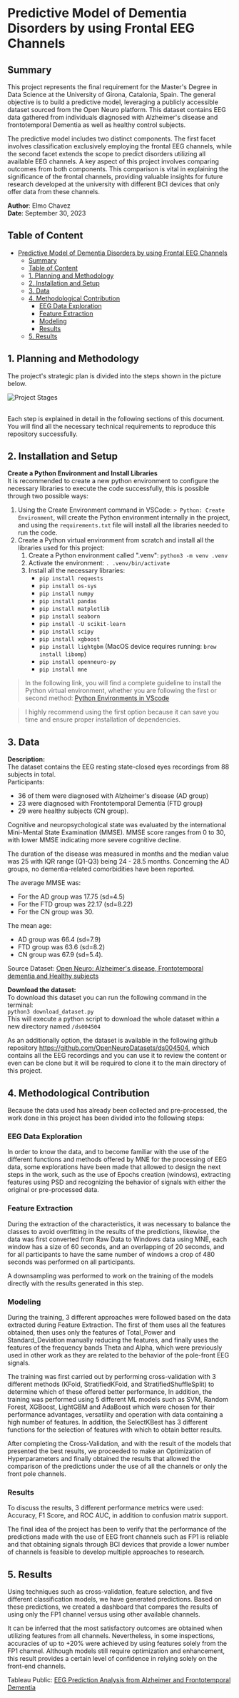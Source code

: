 
# Predictive Model of Dementia Disorders by using Frontal EEG Channels

## Summary
This project represents the final requirement for the Master's Degree in Data Science at the University of Girona, Catalonia, Spain. The general objective is to build a predictive model, leveraging a publicly accessible dataset sourced from the Open Neuro platform. This dataset contains EEG data gathered from individuals diagnosed with Alzheimer's disease and frontotemporal Dementia as well as healthy control subjects.

The predictive model includes two distinct components. The first facet involves classification exclusively employing the frontal EEG channels, while the second facet extends the scope to predict disorders utilizing all available EEG channels. A key aspect of this project involves comparing outcomes from both components. This comparison is vital in explaining the significance of the frontal channels, providing valuable insights for future research developed at the university with different BCI devices that only offer data from these channels.

**Author**:         Elmo Chavez\
**Date**:           September 30, 2023

<!-- TABLE OF CONTENTS -->
## Table of Content

- [Predictive Model of Dementia Disorders by using Frontal EEG Channels](#predictive-model-of-dementia-disorders-by-using-frontal-eeg-channels)
  - [Summary](#summary)
  - [Table of Content](#table-of-content)
  - [1. Planning and Methodology](#1-planning-and-methodology)
  - [2. Installation and Setup](#2-installation-and-setup)
  - [3. Data](#3-data)
  - [4. Methodological Contribution](#4-methodological-contribution)
    - [EEG Data Exploration](#eeg-data-exploration)
    - [Feature Extraction](#feature-extraction)
    - [Modeling](#modeling)
    - [Results](#results)
  - [5. Results](#5-results)

<!-- END OF TABLE OF CONTENTS -->

## 1. Planning and Methodology
The project's strategic plan is divided into the steps shown in the picture below.

<img src="Other resources/TFM workflow.png" alt="Project Stages"/>

\
Each step is explained in detail in the following sections of this document. You will find all the necessary technical requirements to reproduce this repository successfully.

## 2. Installation and Setup

**Create a Python Environment and Install Libraries**\
It is recommended to create a new python environment to configure the necessary libraries to execute the code successfully, this is possible through two possible ways:
1. Using the Create Environment command in VSCode: `> Python: Create Environment`, will create the Python environment internally in the project, and using the `requirements.txt` file will install all the libraries needed to run the code.
2. Create a Python virtual environment from scratch and install all the libraries used for this project:
   1. Create a Python environment called ".venv": `python3 -m venv .venv`
   2. Activate the environment: `. .venv/bin/activate`
   3. Install all the necessary libraries:
      - `pip install requests`   
      - `pip install os-sys`  
      - `pip install numpy`
      - `pip install pandas`
      - `pip install matplotlib`
      - `pip install seaborn`
      - `pip install -U scikit-learn`
      - `pip install scipy`
      - `pip install xgboost`
      - `pip install lightgbm` (MacOS device requires running: `brew install libomp`)
      - `pip install openneuro-py`
      - `pip install mne`

> In the following link, you will find a complete guideline to install the Python virtual environment, whether you are following the first or second method: [Python Environments in VScode](https://code.visualstudio.com/docs/python/environments)

> I highly recommend using the first option because it can save you time and ensure proper installation of dependencies.

## 3. Data

**Description:**\
The dataset contains the EEG resting state-closed eyes recordings from 88 subjects in total.\
Participants:
- 36 of them were diagnosed with Alzheimer's disease (AD group)
- 23 were diagnosed with Frontotemporal Dementia (FTD group)
- 29 were healthy subjects (CN group).

Cognitive and neuropsychological state was evaluated by the international Mini-Mental State Examination (MMSE). MMSE score ranges from 0 to 30, with lower MMSE indicating more severe cognitive decline.

The duration of the disease was measured in months and the median value was 25 with IQR range (Q1-Q3) being 24 - 28.5 months. Concerning the AD groups, no dementia-related comorbidities have been reported.

The average MMSE was:
- For the AD group was 17.75 (sd=4.5)
- For the FTD group was 22.17 (sd=8.22)
- For the CN group was 30.

The mean age:
- AD group was 66.4 (sd=7.9)
- FTD group was 63.6 (sd=8.2)
- CN group was 67.9 (sd=5.4).

Source Dataset:
[Open Neuro: Alzheimer's disease, Frontotemporal dementia and Healthy subjects](https://openneuro.org/datasets/ds004504/versions/1.0.5)

**Download the dataset:**\
To download this dataset you can run the following command in the terminal:\
`python3 download_dataset.py`\
This will execute a python script to download the whole dataset within a new directory named `/ds004504`

As an additionally option, the dataset is available in the following github repository https://github.com/OpenNeuroDatasets/ds004504, which contains all the EEG recordings and you can use it to review the content or even can be clone but it will be required to clone it to the main directory of this project.

## 4. Methodological Contribution
Because the data used has already been collected and pre-processed, the work done in this project has been divided into the following steps: 

### EEG Data Exploration
In order to know the data, and to become familiar with the use of the different functions and methods offered by MNE for the processing of EEG data, some explorations have been made that allowed to design the next steps in the work, such as the use of Epochs creation (windows), extracting features using PSD and recognizing the behavior of signals with either the original or pre-processed data.

### Feature Extraction
During the extraction of the characteristics, it was necessary to balance the classes to avoid overfitting in the results of the predictions, likewise, the data was first converted from Raw Data to Windows data using MNE, each window has a size of 60 seconds, and an overlapping of 20 seconds, and for all participants to have the same number of windows a crop of 480 seconds was performed on all participants.

A downsampling was performed to work on the training of the models directly with the results generated in this step.

### Modeling
During the training, 3 different approaches were followed based on the data extracted during Feature Extraction. The first of them uses all the features obtained, then uses only the features of Total_Power and Standard_Deviation manually reducing the features, and finally uses the features of the frequency bands Theta and Alpha, which were previously used in other work as they are related to the behavior of the pole-front EEG signals.

The training was first carried out by performing cross-validation with 3 different methods (KFold, StratifiedKFold, and StratifiedShuffleSplit) to determine which of these offered better performance, In addition, the training was performed using 5 different ML models such as SVM, Random Forest, XGBoost, LightGBM and AdaBoost which were chosen for their performance advantages, versatility and operation with data containing a high number of features. In addition, the SelectKBest has 3 different functions for the selection of features with which to obtain better results.

After completing the Cross-Validation, and with the result of the models that presented the best results, we proceeded to make an Optimization of Hyperparameters and finally obtained the results that allowed the comparison of the predictions under the use of all the channels or only the front pole channels.

### Results
To discuss the results, 3 different performance metrics were used: Accuracy, F1 Score, and ROC AUC, in addition to confusion matrix support.

The final idea of the project has been to verify that the performance of the predictions made with the use of EEG front channels such as FP1 is reliable and that obtaining signals through BCI devices that provide a lower number of channels is feasible to develop multiple approaches to research.

## 5. Results

Using techniques such as cross-validation, feature selection, and five different classification models, we have generated predictions. Based on these predictions, we created a dashboard that compares the results of using only the FP1 channel versus using other available channels.

It can be inferred that the most satisfactory outcomes are obtained when utilizing features from all channels. Nevertheless, in some inspections, accuracies of up to +20% were achieved by using features solely from the FP1 channel. Although models still require optimization and enhancement, this result provides a certain level of confidence in relying solely on the front-end channels.

Tableau Public: [EEG Prediction Analysis from Alzheimer and Frontotemporal Dementia](https://public.tableau.com/app/profile/sobiedd.chavez/viz/EEGPredictionAnalysisfromAlzheimerandFrontotemporalDementia/Summary#1)